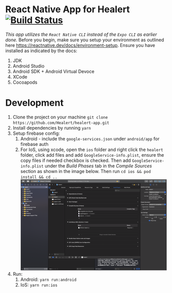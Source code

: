 # React Native App for Healert [![Build Status](https://app.bitrise.io/app/0015059807dacac5/status.svg?token=sHVZ1CvOBnBG5MmkRDds1A&branch=master)](https://app.bitrise.io/app/0015059807dacac5)
 *This app utilizes the `React Native CLI` instead of the `Expo CLI` as earlier done.* Before you begin, make sure you setup your environment as outlined here https://reactnative.dev/docs/environment-setup. Ensure you have installed as indicated by the docs:

 1) JDK
 2) Android Studio
 3) Android SDK + Android Virtual Devoce
 4) XCode
 5) Cocoapods

# Development
 1. Clone the project on your machine `git clone https://github.com/Healert/healert-app.git`
 2. Install dependencies by running `yarn`
 3. Setup firebase config: 
    1. Android - include the `google-services.json` under `android/app` for firebase auth
    2. For IoS, using xcode, open the `ios` folder and right click the `healert` folder, click add files and add `GoogleService-info.plist`, ensure the copy files if needed checkbox is checked. Then add `GoogleService-info.plist` under the *Build Phases* tab in the *Compile Sources* section as shown in the image below. Then run `cd ios && pod install && cd ..`
    ![Adding GoogleService-info.plist to Compile Sources in XCode](screenshot.png)
 4. Run:
    1. Android: `yarn run:android`
    2. IoS: `yarn run:ios`


